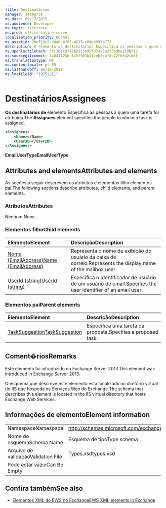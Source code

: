 ```yaml
---
title: Destinatários
manager: sethgros
ms.date: 09/17/2015
ms.audience: Developer
ms.topic: reference
ms.prod: office-online-server
localization_priority: Normal
ms.assetid: 20ef18c2-daa0-4f65-a515-e84e9993a77f
description: O elemento os destinatários Especifica as pessoas a quem uma tarefa for atribuída.
ms.openlocfilehash: 5fc301cd77268213e95fd33a2a2f36dbe218b512
ms.sourcegitcommit: 34041125dc8c5f993b21cebfc4f8b72f0fd2cb6f
ms.translationtype: MT
ms.contentlocale: pt-BR
ms.lasthandoff: 06/11/2018
ms.locfileid: "19751211"
---
```

# <a name="assignees"></a><span data-ttu-id="bef7e-103">Destinatários</span><span class="sxs-lookup"><span data-stu-id="bef7e-103">Assignees</span></span>

<span data-ttu-id="bef7e-104">**Os destinatários de** elemento Especifica as pessoas a quem uma tarefa for atribuída.</span><span class="sxs-lookup"><span data-stu-id="bef7e-104">The **Assignees** element specifies the people to whom a task is assigned.</span></span> 
  
```XML
<Assignees>
    <Name></Name>
    <UserID></UserID>
</Assignees>
```

 <span data-ttu-id="bef7e-105">**EmailUserType**</span><span class="sxs-lookup"><span data-stu-id="bef7e-105">**EmailUserType**</span></span>
## <a name="attributes-and-elements"></a><span data-ttu-id="bef7e-106">Attributes and elements</span><span class="sxs-lookup"><span data-stu-id="bef7e-106">Attributes and elements</span></span>

<span data-ttu-id="bef7e-107">As seções a seguir descrevem os atributos e elementos filho elementos pai.</span><span class="sxs-lookup"><span data-stu-id="bef7e-107">The following sections describe attributes, child elements, and parent elements.</span></span>
  
### <a name="attributes"></a><span data-ttu-id="bef7e-108">Atributos</span><span class="sxs-lookup"><span data-stu-id="bef7e-108">Attributes</span></span>

<span data-ttu-id="bef7e-109">Nenhum.</span><span class="sxs-lookup"><span data-stu-id="bef7e-109">None.</span></span>
  
### <a name="child-elements"></a><span data-ttu-id="bef7e-110">Elementos filho</span><span class="sxs-lookup"><span data-stu-id="bef7e-110">Child elements</span></span>

|<span data-ttu-id="bef7e-111">**Elemento**</span><span class="sxs-lookup"><span data-stu-id="bef7e-111">**Element**</span></span>|<span data-ttu-id="bef7e-112">**Descrição**</span><span class="sxs-lookup"><span data-stu-id="bef7e-112">**Description**</span></span>|
|:-----|:-----|
|[<span data-ttu-id="bef7e-113">Nome (EmailAddress)</span><span class="sxs-lookup"><span data-stu-id="bef7e-113">Name (EmailAddress)</span></span>](name-emailaddress.md) <br/> |<span data-ttu-id="bef7e-114">Representa o nome de exibição do usuário da caixa de correio.</span><span class="sxs-lookup"><span data-stu-id="bef7e-114">Represents the display name of the mailbox user.</span></span>  <br/> |
|[<span data-ttu-id="bef7e-115">UserId (string)</span><span class="sxs-lookup"><span data-stu-id="bef7e-115">UserId (string)</span></span>](userid-string.md) <br/> |<span data-ttu-id="bef7e-116">Especifica o identificador de usuário de um usuário de email.</span><span class="sxs-lookup"><span data-stu-id="bef7e-116">Specifies the user identifier of an email user.</span></span>  <br/> |
   
### <a name="parent-elements"></a><span data-ttu-id="bef7e-117">Elementos pai</span><span class="sxs-lookup"><span data-stu-id="bef7e-117">Parent elements</span></span>

|<span data-ttu-id="bef7e-118">**Elemento**</span><span class="sxs-lookup"><span data-stu-id="bef7e-118">**Element**</span></span>|<span data-ttu-id="bef7e-119">**Descrição**</span><span class="sxs-lookup"><span data-stu-id="bef7e-119">**Description**</span></span>|
|:-----|:-----|
|[<span data-ttu-id="bef7e-120">TaskSuggestion</span><span class="sxs-lookup"><span data-stu-id="bef7e-120">TaskSuggestion</span></span>](tasksuggestion.md) <br/> |<span data-ttu-id="bef7e-121">Especifica uma tarefa da proposta.</span><span class="sxs-lookup"><span data-stu-id="bef7e-121">Specifies a proposed task.</span></span>  <br/> |
   
## <a name="remarks"></a><span data-ttu-id="bef7e-122">Coment�rios</span><span class="sxs-lookup"><span data-stu-id="bef7e-122">Remarks</span></span>

<span data-ttu-id="bef7e-123">Este elemento foi introduzido no Exchange Server 2013.</span><span class="sxs-lookup"><span data-stu-id="bef7e-123">This element was introduced in Exchange Server 2013.</span></span>
  
<span data-ttu-id="bef7e-124">O esquema que descreve este elemento está localizado no diretório virtual do IIS que hospeda os Serviços Web do Exchange.</span><span class="sxs-lookup"><span data-stu-id="bef7e-124">The schema that describes this element is located in the IIS virtual directory that hosts Exchange Web Services.</span></span>
  
## <a name="element-information"></a><span data-ttu-id="bef7e-125">Informações de elemento</span><span class="sxs-lookup"><span data-stu-id="bef7e-125">Element information</span></span>

|||
|:-----|:-----|
|<span data-ttu-id="bef7e-126">Namespace</span><span class="sxs-lookup"><span data-stu-id="bef7e-126">Namespace</span></span>  <br/> |http://schemas.microsoft.com/exchange/services/2006/types  <br/> |
|<span data-ttu-id="bef7e-127">Nome do esquema</span><span class="sxs-lookup"><span data-stu-id="bef7e-127">Schema Name</span></span>  <br/> |<span data-ttu-id="bef7e-128">Esquema de tipo</span><span class="sxs-lookup"><span data-stu-id="bef7e-128">Type schema</span></span>  <br/> |
|<span data-ttu-id="bef7e-129">Arquivo de validação</span><span class="sxs-lookup"><span data-stu-id="bef7e-129">Validation File</span></span>  <br/> |<span data-ttu-id="bef7e-130">Types.xsd</span><span class="sxs-lookup"><span data-stu-id="bef7e-130">types.xsd</span></span>  <br/> |
|<span data-ttu-id="bef7e-131">Pode estar vazio</span><span class="sxs-lookup"><span data-stu-id="bef7e-131">Can Be Empty</span></span>  <br/> ||
   
## <a name="see-also"></a><span data-ttu-id="bef7e-132">Confira também</span><span class="sxs-lookup"><span data-stu-id="bef7e-132">See also</span></span>

- [<span data-ttu-id="bef7e-133">Elementos XML do EWS no Exchange</span><span class="sxs-lookup"><span data-stu-id="bef7e-133">EWS XML elements in Exchange</span></span>](ews-xml-elements-in-exchange.md)

